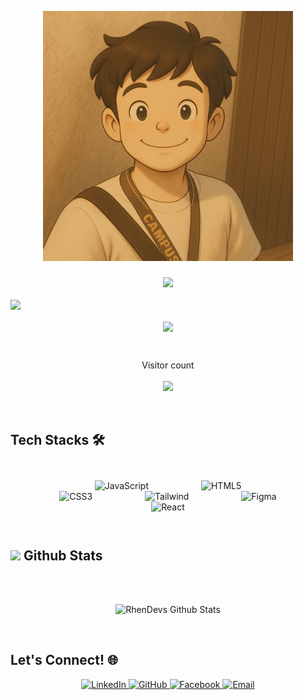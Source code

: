 

<p align="center"> 
<img src="https://raw.githubusercontent.com/RhenDevs/RhenDevs/master/resources/rhen.png" alt="Hello world" height="400px"> 
</p>


<h3 align="Center"><img src="https://media2.giphy.com/media/QssGEmpkyEOhBCb7e1/giphy.gif?cid=ecf05e47a0n3gi1bfqntqmob8g9aid1oyj2wr3ds3mg700bl&rid=giphy.gif" width ="40"></h3>

<img src="https://user-images.githubusercontent.com/73097560/115834477-dbab4500-a447-11eb-908a-139a6edaec5c.gif">
<br>
<p align="center">
<img align="center" src="https://media.giphy.com/media/9gISqB3tncMmY/giphy.gif" width="300">
</p>
<br>
<p align="center"> 
  Visitor count<br><br>
  <img  src="https://profile-counter.glitch.me/RhenDevs/count.svg" />
</p>


<br>

## Tech Stacks 🛠️
<br/>

<p align="center" style="margin: 10px 30px;">
  <img alt="JavaScript" src="https://img.shields.io/badge/JavaScript-F7DF1E?style=flat-square&logo=javascript&logoColor=black" style="margin: 0 40px" width="195px" />
  <img alt="HTML5" src="https://img.shields.io/badge/HTML5-E34F26?style=flat-square&logo=html5&logoColor=white" style="margin: 0 40px" width="150px"/>
  <img alt="CSS3" src="https://img.shields.io/badge/CSS3-1572B6?style=flat-square&logo=css3&logoColor=white" style="margin: 0 40px" width="130px"/>
  <img alt="Tailwind" src="https://img.shields.io/badge/Tailwind-38B2AC?style=flat-square&logo=tailwind-css&logoColor=white" style="margin: 0 40px"width="170px" />

  <img alt="Figma" src="https://img.shields.io/badge/Figma-F24E1E?style=flat-square&logo=figma&logoColor=white" style="margin: 0 40px" width="140px"/>

  <img alt="React" src="https://img.shields.io/badge/React-61DAFB?style=flat-square&logo=react&logoColor=black" style="margin: 0 40px" width="138px"/>




  <br />
</p>


<br>


## <img src="https://media.giphy.com/media/iY8CRBdQXODJSCERIr/giphy.gif" width="30"><b> Github Stats </b>
<br>

<p align="center">
  <br />
 
   <img src="https://github-readme-stats.vercel.app/api/top-langs?username=RhenDevs&include_all_commits=true&count_private=true&show_icons=true&line_height=20&title_color=7A7ADB&icon_color=2234AE&text_color=D3D3D3&bg_color=0,000000,130F40" alt="RhenDevs Github Stats" width="300px">
  
  <br />
</p>
<br/>

## Let's Connect! 🌐

<p align="center" style="margin: 10px 30px;">
  <a href="https://www.linkedin.com/in/RhenDevs/" target="_blank">
    <img alt="LinkedIn" src="https://img.shields.io/badge/LinkedIn-0077B5?style=for-the-badge&logo=linkedin&logoColor=white" />
  </a>
  <a href="https://github.com/RhenDevs" target="_blank">
    <img alt="GitHub" src="https://img.shields.io/badge/GitHub-100000?style=for-the-badge&logo=github&logoColor=white" />
  </a>
  <a href="https://www.facebook.com/people/Rhenzy-Cruzat/pfbid02B3kSYchuc5mDzHPrPMKX6Wg6VCn4jEmnEZUfoZUk9kypKGBPp5FDzonoY9uKzc4yl/" target="_blank">
    <img alt="Facebook" src="https://img.shields.io/badge/Facebook-1877F2?style=for-the-badge&logo=facebook&logoColor=white" />
  </a>
  <a href="mailto:rhenzycruzat254@gmail.com">
    <img alt="Email" src="https://img.shields.io/badge/Email-D14836?style=for-the-badge&logo=gmail&logoColor=white" />
  </a>
</p>
